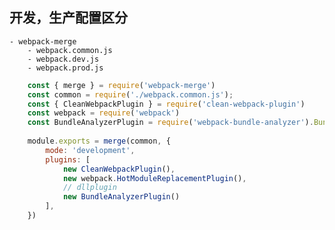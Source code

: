 ## 开发，生产配置区分
    - webpack-merge
        - webpack.common.js
        - webpack.dev.js
        - webpack.prod.js
``` js
    const { merge } = require('webpack-merge')
    const common = require('./webpack.common.js');
    const { CleanWebpackPlugin } = require('clean-webpack-plugin')
    const webpack = require('webpack')
    const BundleAnalyzerPlugin = require('webpack-bundle-analyzer').BundleAnalyzerPlugin
    
    module.exports = merge(common, {
        mode: 'development',
        plugins: [
            new CleanWebpackPlugin(),
            new webpack.HotModuleReplacementPlugin(),
            // dllplugin
            new BundleAnalyzerPlugin()
        ],
    })
```